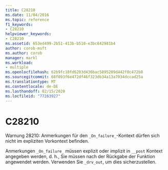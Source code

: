 ```yaml
---
title: C28210
ms.date: 11/04/2016
ms.topic: reference
f1_keywords:
- C28210
helpviewer_keywords:
- C28210
ms.assetid: 653ed499-2b51-413b-b510-e3bc842981b4
author: corob-msft
ms.author: corob
manager: markl
ms.workload:
- multiple
ms.openlocfilehash: 62b9fc10fd6203d436bac5895209d442f0c472b8
ms.sourcegitcommit: 68f893f6e472df46f323db34a13a7034dccad25a
ms.translationtype: MT
ms.contentlocale: de-DE
ms.lasthandoff: 02/15/2020
ms.locfileid: "77263927"
---
```

# <a name="c28210"></a>C28210
Warnung 28210: Anmerkungen für den `_On_failure_`-Kontext dürfen sich nicht im expliziten Vorkontext befinden.

 Anmerkungen `_On_failure_` müssen explizit oder implizit in `__post` Kontext angegeben werden, d. h., Sie müssen nach der Rückgabe der Funktion angewendet werden.  Verwenden Sie `_drv_out`, um dies sicherzustellen.
